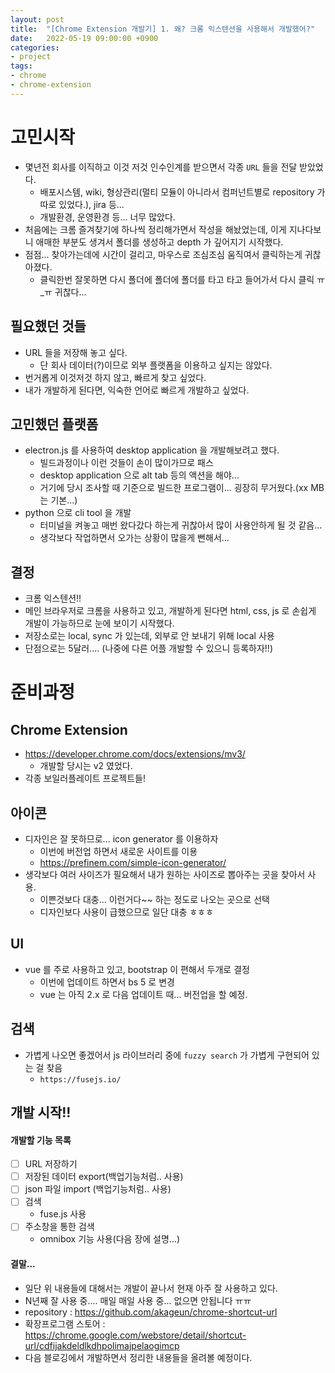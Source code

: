 ```yaml
---
layout: post
title:  "[Chrome Extension 개발기] 1. 왜? 크롬 익스텐션을 사용해서 개발했어?"
date:   2022-05-19 09:00:00 +0900
categories:
- project
tags:
- chrome
- chrome-extension
---
```


# 고민시작
- 몇년전 회사를 이직하고 이것 저것 인수인계를 받으면서 각종 `URL` 들을 전달 받았었다.
  - 배포시스템, wiki, 형상관리(멀티 모듈이 아니라서 컴퍼넌트별로 repository 가 따로 있었다.), jira 등...
  - 개발환경, 운영환경 등... 너무 많았다.
- 처음에는 크롬 즐겨찾기에 하나씩 정리해가면서 작성을 해놨었는데, 이게 지나다보니 애매한 부분도 생겨서 폴더를 생성하고 depth 가 깊어지기 시작했다.
- 점점... 찾아가는데에 시간이 걸리고, 마우스로 조심조심 움직여서 클릭하는게 귀찮아졌다.
  - 클릭한번 잘못하면 다시 폴더에 폴더에 폴더를 타고 타고 들어가서 다시 클릭 ㅠ_ㅠ 귀찮다...
  
## 필요했던 것들
- URL 들을 저장해 놓고 싶다.
  - 단 회사 데이터(?)이므로 외부 플랫폼을 이용하고 싶지는 않았다.
- 번거롭게 이것저것 하지 않고, 빠르게 찾고 싶었다.
- 내가 개발하게 된다면, 익숙한 언어로 빠르게 개발하고 싶었다.

## 고민했던 플랫폼
- electron.js 를 사용하여 desktop application 을 개발해보려고 했다.
  - 빌드과정이나 이런 것들이 손이 많이가므로 패스
  - desktop application 으로 alt tab 등의 액션을 해야...
  - 거기에 당시 조사할 때 기준으로 빌드한 프로그램이... 굉장히 무거웠다.(xx MB 는 기본...)
- python 으로 cli tool 을 개발
  - 터미널을 켜놓고 매번 왔다갔다 하는게 귀찮아서 많이 사용안하게 될 것 같음...
  - 생각보다 작업하면서 오가는 상황이 많을게 뻔해서...

## 결정
- 크롬 익스텐션!!
- 메인 브라우저로 크롬을 사용하고 있고, 개발하게 된다면 html, css, js 로 손쉽게 개발이 가능하므로 눈에 보이기 시작했다.
- 저장소로는 local, sync 가 있는데, 외부로 안 보내기 위해 local 사용
- 단점으로는 5달러.... (나중에 다른 어플 개발할 수 있으니 등록하자!!)

# 준비과정
## Chrome Extension
- https://developer.chrome.com/docs/extensions/mv3/
  - 개발할 당시는 v2 였었다.
- 각종 보일러플레이트 프로젝트들!

## 아이콘
- 디자인은 잘 못하므로... icon generator 를 이용하자
  - 이번에 버전업 하면서 새로운 사이트를 이용
  - https://prefinem.com/simple-icon-generator/
- 생각보다 여러 사이즈가 필요해서 내가 원하는 사이즈로 뽑아주는 곳을 찾아서 사용.
  - 이쁜것보다 대충... 이런거다~~ 하는 정도로 나오는 곳으로 선택
  - 디자인보다 사용이 급했으므로 일단 대충 ㅎㅎㅎ

## UI
- vue 를 주로 사용하고 있고, bootstrap 이 편해서 두개로 결정
  - 이번에 업데이트 하면서 bs 5 로 변경
  - vue 는 아직 2.x 로 다음 업데이트 때... 버전업을 할 예정.

## 검색
- 가볍게 나오면 좋겠어서 js 라이브러리 중에 `fuzzy search` 가 가볍게 구현되어 있는 걸 찾음
  - `https://fusejs.io/`

## 개발 시작!!
#### 개발할 기능 목록
- [ ] URL 저장하기
- [ ] 저장된 데이터 export(백업기능처럼.. 사용)
- [ ] json 파일 import (백업기능처럼.. 사용)
- [ ] 검색
  - fuse.js 사용
- [ ] 주소창을 통한 검색
  - omnibox 기능 사용(다음 장에 설명...)

#### 결말...
- 일단 위 내용들에 대해서는 개발이 끝나서 현재 아주 잘 사용하고 있다.
- N년째 잘 사용 중.... 매일 매일 사용 중... 없으면 안됩니다 ㅠㅠ
- repository : https://github.com/akageun/chrome-shortcut-url
- 확장프로그램 스토어 : https://chrome.google.com/webstore/detail/shortcut-url/cdfijakdeldlkdhpolimajpelaogimcp
- 다음 블로깅에서 개발하면서 정리한 내용들을 올려볼 예정이다.